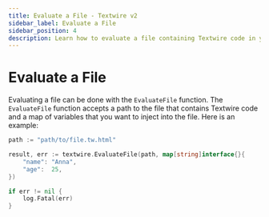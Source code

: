 ```yaml
---
title: Evaluate a File - Textwire v2
sidebar_label: Evaluate a File
sidebar_position: 4
description: Learn how to evaluate a file containing Textwire code in your Go applications using the EvaluateFile function
---
```


# Evaluate a File
Evaluating a file can be done with the `EvaluateFile` function. The `EvaluateFile` function accepts a path to the file that contains Textwire code and a map of variables that you want to inject into the file. Here is an example:

```go
path := "path/to/file.tw.html"

result, err := textwire.EvaluateFile(path, map[string]interface{}{
    "name": "Anna",
    "age":  25,
})

if err != nil {
    log.Fatal(err)
}
```